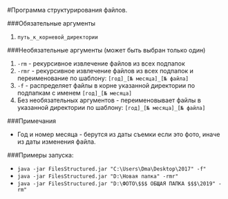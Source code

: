 #Программа структурирования файлов.

###Обязательные аргументы
1. ```путь_к_корневой_директории```

###Необязательные аргументы (может быть выбран только один)
1. ```-rm``` - рекурсивное извлечение файлов из всех подпапок
1. ```-rmr``` - рекурсивное извлечение файлов из всех подпапок и переименование по шаблону: ```[год]_[№ месяца]_[№ файла]```
1. ```-f``` - распределяет файлы в корне указанной директории по подпапкам с именем ```[год]_[№ месяца]```
1. Без необязательных аргументов - переименовывает файлы в указанной директории по шаблону: ```[год]_[№ месяца]_[№ файла]```

###Примечания
+ Год и номер месяца - берутся из даты съемки если это фото, иначе из даты изменения файла.

###Примеры запуска:
+ ```java -jar FilesStructured.jar "C:\Users\Dma\Desktop\2017" -f"```
+ ```java -jar FilesStructured.jar "D:\Новая папка" -rmr"```
+ ```java -jar FilesStructured.jar "D:\ФОТО\$$$ ОБЩАЯ ПАПКА $$$\2019" -rm"```